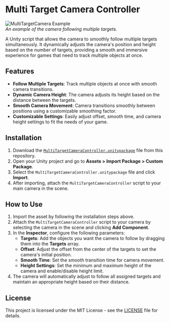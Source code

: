 # Multi Target Camera Controller  

![MultiTargetCamera Example](Media/GIF1%20-%20README.gif)  
*An example of the camera following multiple targets.*

A Unity script that allows the camera to smoothly follow multiple targets simultaneously. It dynamically adjusts the camera's position and height based on the number of targets, providing a smooth and immersive experience for games that need to track multiple objects at once.

## Features  
- **Follow Multiple Targets**: Track multiple objects at once with smooth camera transitions.  
- **Dynamic Camera Height**: The camera adjusts its height based on the distance between the targets.  
- **Smooth Camera Movement**: Camera transitions smoothly between positions using a customizable smoothing factor.  
- **Customizable Settings**: Easily adjust offset, smooth time, and camera height settings to fit the needs of your game.

## Installation  
1. Download the [`MultiTargetCameraController.unitypackage`](MultiTargetCameraController.unitypackage) file from this repository.  
2. Open your Unity project and go to **Assets > Import Package > Custom Package**.  
3. Select the `MultiTargetCameraController.unitypackage` file and click **Import**.  
4. After importing, attach the `MultiTargetCameraController` script to your main camera in the scene.

## How to Use  
1. Import the asset by following the installation steps above.  
2. Attach the `MultiTargetCameraController` script to your camera by selecting the camera in the scene and clicking **Add Component**.  
3. In the **Inspector**, configure the following parameters:
   - **Targets**: Add the objects you want the camera to follow by dragging them into the **Targets** array.
   - **Offset**: Adjust the offset from the center of the targets to set the camera's initial position.
   - **Smooth Time**: Set the smooth transition time for camera movement.
   - **Height Settings**: Set the minimum and maximum height of the camera and enable/disable height limit.
4. The camera will automatically adjust to follow all assigned targets and maintain an appropriate height based on their distance.

## License  
This project is licensed under the MIT License - see the [LICENSE](LICENSE) file for details.
